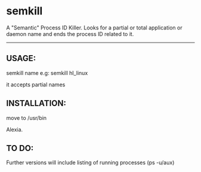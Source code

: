# semkill

A "Semantic" Process ID Killer. 
Looks for a partial or total application or daemon name and ends the process ID related to it. 


--------------------------
USAGE:
------
semkill name 
e.g: semkill hl_linux

it accepts partial names

INSTALLATION:
-------------
move to /usr/bin 


Alexia.

TO DO:
------
Further versions will include listing of running processes (ps -u/aux)
